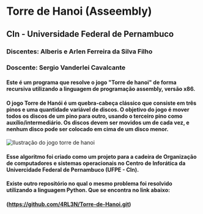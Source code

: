 # Torre de Hanoi (Asseembly)
## CIn - Universidade Federal de Pernambuco
### Discentes: Alberis e Arlen Ferreira da Silva Filho
### Doscente: Sergio Vanderlei Cavalcante
#### Este é um programa que resolve o jogo "Torre de hanoi" de forma recursiva utilizando a linguagem de programação assembly, versão x86.
#### O jogo Torre de Hanói é um quebra-cabeça clássico que consiste em três pinos e uma quantidade variável de discos. O objetivo do jogo é mover todos os discos de um pino para outro, usando o terceiro pino como auxílio/intermediário. Os discos devem ser movidos um de cada vez, e nenhum disco pode ser colocado em cima de um disco menor.
![Ilustração do jogo torre de hanoi](https://cdn.kastatic.org/ka-perseus-images/5b5fb2670c9a185b2666637461e40c805fcc9ea5.png)
#### Esse algoritmo foi criado como um projeto para a cadeira de Organização de computadores e sistemas operacionais no Centro de Inforática da Univercidade Federal de Pernambuco (UFPE - CIn).
#### Existe outro repositório no qual o mesmo problema foi resolvido utilizando a linguagem Python. Que se encontra no link abaixo:
#### (https://github.com/4RL3N/Torre-de-Hanoi.git)
